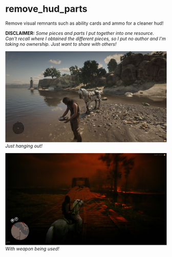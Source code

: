 # remove_hud_parts
Remove visual remnants such as ability cards and ammo for a cleaner hud!

**DISCLAIMER:** 
_Some pieces and parts I put together into one resource. 
Can't recall where I obtained the different pieces, so I put no author and I'm taking no ownership.
Just want to share with others!_

![Sample pic1](https://github.com/Windswept-Horizons/remove_hud_parts/blob/main/pic_without%20weapon.png) _Just hanging out!_

![Sample pic2](https://github.com/Windswept-Horizons/remove_hud_parts/blob/main/pic_with%20weapon.png) _With weapon being used!_
